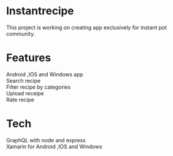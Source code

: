 # Instantrecipe

This project is working on creating app exclusively for instant pot community.

# Features
Android ,IOS and Windows app <br/>
Search recipe <br/>
Filter recipe by categories <br/>
Upload receipe <br/>
Rate recipe <br/>

# Tech
GraphQL with node and express <br/>
Xamarin for Android ,IOS and Windows <br/>



